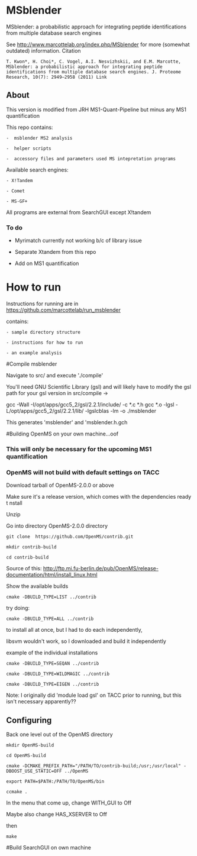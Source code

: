 # MSblender 
MSblender: a probabilistic approach for integrating peptide identifications
from multiple database search engines
 
See http://www.marcottelab.org/index.php/MSblender for more (somewhat outdated) information.
 Citation

    T. Kwon*, H. Choi*, C. Vogel, A.I. Nesvizhskii, and E.M. Marcotte, MSblender: a probabilistic approach for integrating peptide identifications from multiple database search engines. J. Proteome Research, 10(7): 2949–2958 (2011) Link 


## About

   This version is modified from JRH MS1-Quant-Pipeline but minus any MS1 quantification
   
   This repo contains:

    -  msblender MS2 analysis

    -  helper scripts

    -  accessory files and parameters used MS intepretation programs


   Available search engines:

    - X!Tandem

    - Comet

    - MS-GF+

   All programs are external from SearchGUI except X!tandem

  

### To do

   - Myrimatch currently not working b/c of library issue 
  
   - Separate Xtandem from this repo
  
   - Add on MS1 quantification
  


# How to run

   Instructions for running are in https://github.com/marcottelab/run_msblender

   contains:
 
    - sample directory structure
 
    - instructions for how to run

    - an example analysis
   
 
#Compile msblender 

Navigate to src/ and execute './compile'

You'll need GNU Scientific Library (gsl) and will likely have to modify the gsl path for your gsl version in src/compile -> 

gcc -Wall -I/opt/apps/gcc5_2/gsl/2.2.1/include/ -c *.c *.h
gcc *.o -lgsl -L/opt/apps/gcc5_2/gsl/2.2.1/lib/ -lgslcblas -lm -o ./msblender

This generates 'msblender' and 'msblender.h.gch



#Building OpenMS on your own machine...oof

### This will only be necessary for the upcoming MS1 quantification

### OpenMS will not build with default settings on TACC

Download tarball of OpenMS-2.0.0 or above

Make sure it's a release version, which comes with the dependencies ready t nstall

Unzip

Go into directory OpenMS-2.0.0 directory

```
git clone  https://github.com/OpenMS/contrib.git

mkdir contrib-build

cd contrib-build
```
Source of this: http://ftp.mi.fu-berlin.de/pub/OpenMS/release-documentation/html/install_linux.html


Show  the available builds

```
cmake -DBUILD_TYPE=LIST ../contrib
```


try doing: 

```
cmake -DBUILD_TYPE=ALL ../contrib
```

to install all at once, but I had to do each independently,

libsvm wouldn't work, so I downloaded and build it independently

example of the individual installations
```
cmake -DBUILD_TYPE=SEQAN ../contrib

cmake -DBUILD_TYPE=WILDMAGIC ../contrib

cmake -DBUILD_TYPE=EIGEN ../contrib
```

Note: I originally did 'module load gsl' on TACC prior to running, but this isn't necessary apparently??


## Configuring

Back one level out of the OpenMS directory

```
mkdir OpenMS-build

cd OpenMS-build

cmake -DCMAKE_PREFIX_PATH="/PATH/TO/contrib-build;/usr;/usr/local" -DBOOST_USE_STATIC=OFF ../OpenMS

export PATH=$PATH:/PATH/TO/OpenMS/bin

ccmake .
```

In the menu that come up, change WITH_GUI to Off

Maybe also change HAS_XSERVER to Off

then

```
make
```


#Build SearchGUI on own machine





	
